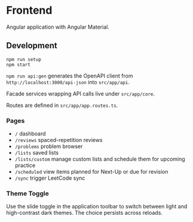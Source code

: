 # Frontend

Angular application with Angular Material.

## Development

```
npm run setup
npm start
```

`npm run api:gen` generates the OpenAPI client from `http://localhost:3000/api-json` into `src/app/api`.

Facade services wrapping API calls live under `src/app/core`.

Routes are defined in `src/app/app.routes.ts`.

### Pages

- `/` dashboard
- `/reviews` spaced-repetition reviews
- `/problems` problem browser
- `/lists` saved lists
- `/lists/custom` manage custom lists and schedule them for upcoming practice
- `/scheduled` view items planned for Next-Up or due for revision
- `/sync` trigger LeetCode sync

### Theme Toggle

Use the slide toggle in the application toolbar to switch between light and high-contrast dark themes. The choice persists across reloads.
